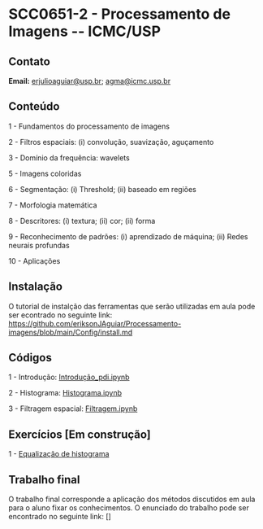 # SCC0651-2 - Processamento de Imagens -- ICMC/USP


## Contato

**Email:** erjulioaguiar@usp.br; agma@icmc.usp.br


## Conteúdo

1 - Fundamentos do processamento de imagens

2 - Filtros espaciais: (i) convolução, suavização, aguçamento

3 - Domínio da frequência: wavelets

5 - Imagens coloridas

6 - Segmentação: (i) Threshold; (ii) baseado em regiões

7 - Morfologia matemática

8 - Descritores: (i) textura; (ii) cor; (ii) forma

9 - Reconhecimento de padrões: (i) aprendizado de máquina; (ii) Redes neurais profundas

10 - Aplicações

## Instalação

O tutorial de instalção das ferramentas que serão utilizadas em aula pode ser econtrado no seguinte link: https://github.com/eriksonJAguiar/Processamento-imagens/blob/main/Config/install.md

## Códigos

1 - Introdução: [Introdução_pdi.ipynb](https://github.com/eriksonJAguiar/Processamento-imagens/blob/main/Codigos/Introduc%C3%A3o_pdi.ipynb)

2 - Histograma: [Histograma.ipynb](https://github.com/eriksonJAguiar/Processamento-imagens/blob/main/Codigos/Histograma.ipynb)

3 - Filtragem espacial: [Filtragem.ipynb](https://github.com/eriksonJAguiar/Processamento-imagens/blob/main/Codigos/Melhoramento.ipynb)

## Exercícios [Em construção]

1 - [Equalização de histograma](https://github.com/eriksonJAguiar/Processamento-imagens/blob/main/Exercicios/Histograma.md)

## Trabalho final

O trabalho final corresponde a aplicação dos métodos discutidos em aula para o aluno fixar os conhecimentos. O enunciado do trabalho pode ser encontrado no seguinte link: []
